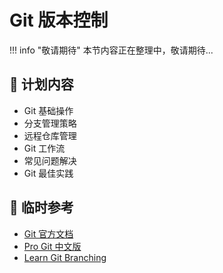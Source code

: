 # Git 版本控制

!!! info "敬请期待"
    本节内容正在整理中，敬请期待...

## 📖 计划内容

- Git 基础操作
- 分支管理策略
- 远程仓库管理
- Git 工作流
- 常见问题解决
- Git 最佳实践

## 🔗 临时参考

- [Git 官方文档](https://git-scm.com/doc)
- [Pro Git 中文版](https://git-scm.com/book/zh/v2)
- [Learn Git Branching](https://learngitbranching.js.org/?locale=zh_CN)

